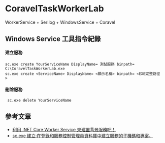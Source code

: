 # CoravelTaskWorkerLab
WorkerService + Serilog + WindowsService + Coravel   
 
## Windows Service 工具指令紀錄
#### 建立服務
```
sc.exe create YourServiceName DisplayName= 測試服務 binpath= C:\CoravelTaskWorkerLab.exe   
sc.exe create <ServiceName> DisplayName= <顯示名稱> binpath= <EXE完整路徑>
```
#### 刪除服務
```
 sc.exe delete YourServiceName
```

## 參考文章
* [利用 .NET Core Worker Service 來建置背景服務吧！](https://www.gss.com.tw/blog/net-core-worker-service)
* [sc.exe 建立:在登錄和服務控制管理員資料庫中建立服務的子機碼和專案。](https://docs.microsoft.com/zh-tw/windows-server/administration/windows-commands/sc-create)
